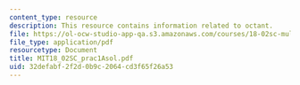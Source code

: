 ```yaml
---
content_type: resource
description: This resource contains information related to octant.
file: https://ol-ocw-studio-app-qa.s3.amazonaws.com/courses/18-02sc-multivariable-calculus-fall-2010/32defabf2f2d0b9c2064cd3f65f26a53_MIT18_02SC_prac1Asol.pdf
file_type: application/pdf
resourcetype: Document
title: MIT18_02SC_prac1Asol.pdf
uid: 32defabf-2f2d-0b9c-2064-cd3f65f26a53
---
```

